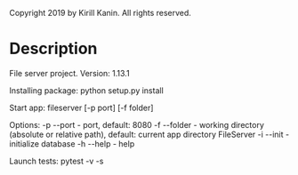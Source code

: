 Copyright 2019 by Kirill Kanin.
All rights reserved.

Description
===========

File server project.
Version: 1.13.1

Installing package:
python setup.py install

Start app:
fileserver [-p port] [-f folder]

Options:
-p --port - port, default: 8080
-f --folder - working directory (absolute or relative path), default: current app directory FileServer
-i --init - initialize database
-h --help - help

Launch tests:
pytest -v -s
